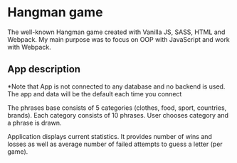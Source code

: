 # Hangman game

The well-known Hangman game created with Vanilla JS, SASS, HTML and Webpack.
My main purpose was to focus on OOP with JavaScript and work with Webpack.

## App description

\*Note that App is not connected to any database and no backend is used. The app and data will be the default each time you connect

The phrases base consists of 5 categories (clothes, food, sport, countries, brands).
Each category consists of 10 phrases.
User chooses category and a phrase is drawn.

Application displays current statistics.
It provides number of wins and losses as well as average number of failed attempts to guess a letter (per game).
